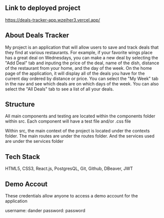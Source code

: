 ## Link to deployed project
https://deals-tracker-app.wzeiher3.vercel.app/

## About Deals Tracker

My project is an application that will allow users to save and track deals that they find at various restaurants. For example, if your favorite wings place has a great deal on Wednesdays, you can make a new deal by selecting the "Add Deal" tab and inputing the price of the deal, name of the dish, distance of the restaurant from your home, and the day of the week. On the home page of the application, it will display all of the deals you have for the current day ordered by distance or price. You can select the "My Week" tab in the nav and see which deals are on which days of the week. You can also select the "All Deals" tab to see a list of all your deals.

## Structure

All main components and testing are located within the components folder within src. Each component will have a test file and/or .css file

Within src, the main context of the project is located under the contexts folder. The main routes are under the routes folder. And the services used are under the services folder

## Tech Stack

HTML5, CSS3, React.js, PostgresQL, Git, Github, DBeaver, JWT

## Demo Accout

These credentials allow anyone to access a demo account for the application

username: dander
password: password

